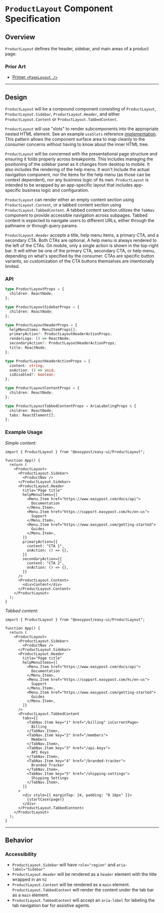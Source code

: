 # `ProductLayout` Component Specification

## Overview

`ProductLayout` defines the header, sidebar, and main areas of a product page.

### Prior Art

- [Primer `<PageLayout />`](https://primer.style/design/components/page-layout/react)

---

## Design

`ProductLayout` will be a compound component consisting of `ProductLayout`, `ProductLayout.Sidebar`, `ProductLayout.Header`, and either `ProductLayout.Content` or `ProductLayout.TabbedContent`.

`ProductLayout` will use "slots" to render subcomponents into the appropriate nested HTML element. See an example `useSlots` reference [implementation](https://github.com/primer/react/blob/main/src/hooks/useSlots.ts#L16). This pattern allows the component surface area to map cleanly to the consumer concerns without having to know about the inner HTML tree.

`ProductLayout` will be concerned with the presentational page structure and ensuring it folds properly across breakpoints. This includes managing the positioning of the sidebar panel as it changes from desktop to mobile. It also includes the rendering of the help menu. It won't include the actual navigation component, nor the items for the help menu (as those can be context dependent), nor any business logic of its own. `ProductLayout` is intended to be wrapped by an app-specific layout that includes app-specific business logic and configuration.

`ProductLayout` can render either an empty content section using `ProductLayout.Content`, or a tabbed content section using `ProductLayout.TabbedContent`. A tabbed content section utilizes the `TabNav` component to provide accessible navigation across subpages. Tabbed content is expected to navigate users to different URLs, either through the pathname or through query params.

`ProductLayout.Header` accepts a title, help menu items, a primary CTA, and a secondary CTA. Both CTAs are optional. A help menu is always rendered to the left of the CTAs. On mobile, only a single action is shown in the top-right bar. It will either be one of the primary CTA, secondary CTA, or help menu, depending on what's specified by the consumer. CTAs are specific button variants, so customization of the CTA buttons themselves are intentionally limited.

### API

```ts
type ProductLayoutProps = {
  children: ReactNode;
};

type ProductLayoutSidebarProps = {
  children: ReactNode;
};

type ProductLayoutHeaderProps = {
  helpMenuItems: MenuItemProps[];
  primaryAction?: ProductLayoutHeaderActionProps;
  renderLogo: () => ReactNode;
  secondaryAction?: ProductLayoutHeaderActionProps;
  title: ReactNode;
};

type ProductLayoutHeaderActionProps = {
  content: string;
  onAction: () => void;
  isDisabled?: boolean;
};

type ProductLayoutContentProps = {
  children: ReactNode;
};

type ProductLayoutTabbedContentProps = AriaLabelingProps & {
  children: ReactNode;
  tabs: ReactElement[];
};
```

### Example Usage

_Simple content:_

```tsx
import { ProductLayout } from "@easypost/easy-ui/ProductLayout";

function App() {
  return (
    <ProductLayout>
      <ProductLayout.Sidebar>
        <ProductNav />
      </ProductLayout.Sidebar>
      <ProductLayout.Header
        title="Page title"
        helpMenuItems={[
          <Menu.Item href="https://www.easypost.com/docs/api">
            Documentation
          </Menu.Item>,
          <Menu.Item href="https://support.easypost.com/hc/en-us">
            Support
          </Menu.Item>,
          <Menu.Item href="https://www.easypost.com/getting-started">
            Guides
          </Menu.Item>,
        ]}
        primaryAction={{
          content: "CTA 1",
          onAction: () => {},
        }}
        secondaryAction={{
          content: "CTA 2",
          onAction: () => {},
        }}
      />
      <ProductLayout.Content>
        <div>Content</div>
      </ProductLayout.Content>
    </ProductLayout>
  );
}
```

_Tabbed content:_

```tsx
import { ProductLayout } from "@easypost/easy-ui/ProductLayout";

function App() {
  return (
    <ProductLayout>
      <ProductLayout.Sidebar>
        <ProductNav />
      </ProductLayout.Sidebar>
      <ProductLayout.Header
        title="Page title"
        helpMenuItems={[
          <Menu.Item href="https://www.easypost.com/docs/api">
            Documentation
          </Menu.Item>,
          <Menu.Item href="https://support.easypost.com/hc/en-us">
            Support
          </Menu.Item>,
          <Menu.Item href="https://www.easypost.com/getting-started">
            Guides
          </Menu.Item>,
        ]}
      />
      <ProductLayout.TabbedContent
        tabs={[
          <TabNav.Item key="1" href="/billing" isCurrentPage>
            Billing
          </TabNav.Item>,
          <TabNav.Item key="2" href="/members">
            Members
          </TabNav.Item>,
          <TabNav.Item key="3" href="/api-keys">
            API Keys
          </TabNav.Item>,
          <TabNav.Item key="4" href="/branded-tracker">
            Branded Tracker
          </TabNav.Item>,
          <TabNav.Item key="5" href="/shipping-settings">
            Shipping Settings
          </TabNav.Item>,
        ]}
      >
        <div style={{ marginTop: 24, padding: "0 16px" }}>
          {startCase(page)}
        </div>
      </ProductLayout.TabbedContent>
    </ProductLayout>
  );
}
```

---

## Behavior

### Accessibility

- `ProductLayout.Sidebar` will have `role="region"` and `aria-label="Sidebar"`
- `ProductLayout.Header` will be rendered as a `header` element with the title wrapped in an `h2`
- `ProductLayout.Content` will be rendered as a `main` element. `ProductLayout.TabbedContent` will render the content under the tab bar as a `main` element.
- `ProductLayout.TabbedContent` will accept an `aria-label` for labeling the tab navigation bar for assistive agents.
